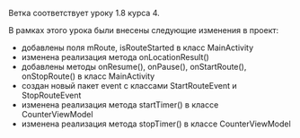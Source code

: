 Ветка соответствует уроку 1.8 курса 4.

В рамках этого урока были внесены следующие изменения в проект:
- добавлены поля mRoute, isRouteStarted в класс MainActivity
- изменена реализация метода onLocationResult()
- добавлены методы onResume(), onPause(), onStartRoute(), onStopRoute() в класс MainActivity
- создан новый пакет event с классами StartRouteEvent и StopRouteEvent
- изменена реализация метода startTimer() в классе CounterViewModel
- изменена реализация метода stopTimer() в классе CounterViewModel

